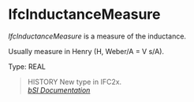 IfcInductanceMeasure
====================
_IfcInductanceMeasure_ is a measure of the inductance.  
  
Usually measure in Henry (H, Weber/A = V s/A).  
  
Type: REAL  
  
> HISTORY  New type in IFC2x.  
[ _bSI
Documentation_](https://standards.buildingsmart.org/IFC/DEV/IFC4_2/FINAL/HTML/schema/ifcmeasureresource/lexical/ifcinductancemeasure.htm)


